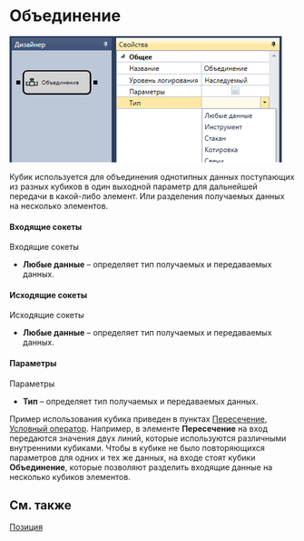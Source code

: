 # Объединение

![Designer Association 00](../images/Designer_Association_00.png)

Кубик используется для объединения однотипных данных поступающих из разных кубиков в один выходной параметр для дальнейшей передачи в какой\-либо элемент. Или разделения получаемых данных на несколько элементов.

#### Входящие сокеты

Входящие сокеты

- **Любые данные** – определяет тип получаемых и передаваемых данных.

#### Исходящие сокеты

Исходящие сокеты

- **Любые данные** – определяет тип получаемых и передаваемых данных.

#### Параметры

Параметры

- **Тип** – определяет тип получаемых и передаваемых данных.

Пример использования кубика приведен в пунктах [Пересечение](Designer_Crossing.md), [Условный оператор](Designer_Conditional_operator.md). Например, в элементе **Пересечение** на вход передаются значения двух линий, которые используются различными внутренними кубиками. Чтобы в кубике не было повторяющихся параметров для одних и тех же данных, на входе стоят кубики **Объединение**, которые позволяют разделить входящие данные на несколько кубиков элементов.

## См. также

[Позиция](Designer_Position.md)
